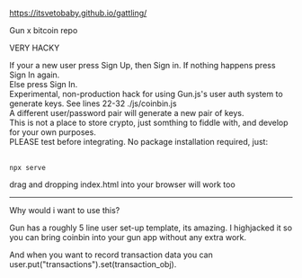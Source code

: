 https://itsvetobaby.github.io/gattling/

Gun x bitcoin repo


VERY HACKY


If your a new user press Sign Up, then Sign in. If nothing happens press Sign In again. <br>
Else press Sign In. <br>
Experimental, non-production hack for using Gun.js's user auth system to generate keys. See lines 22-32 ./js/coinbin.js <br>
A different user/password pair will generate a new pair of keys. <br>
This is not a place to store crypto, just somthing to fiddle with, and develop for your own purposes. <br>
PLEASE test before integrating. No package installation required, just: <br>
 <br>
```
npx serve
```

drag and dropping index.html into your browser will work too 


<hr>

Why would i want to use this?

Gun has a roughly 5 line user set-up template, its amazing. I highjacked it so you can bring coinbin into your gun app without any extra work. 

And when you want to record transaction data you can user.put("transactions").set(transaction_obj).
